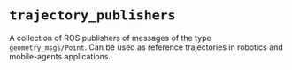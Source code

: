# `trajectory_publishers`

A collection of ROS publishers of messages of the type `geometry_msgs/Point`.
Can be used as reference trajectories in robotics and mobile-agents applications.
